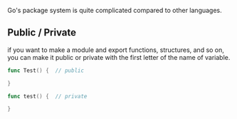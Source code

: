 Go's package system is quite complicated compared to other languages.

## Public / Private
if you want to make a module and export functions, structures, and so on, you can make it public or private with the first letter of the name of variable.

```go
func Test() {  // public

}

func test() {  // private

}
```